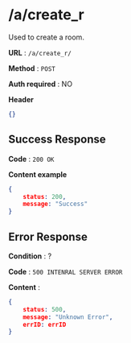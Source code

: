 # /a/create_r
Used to create a room.

**URL** : `/a/create_r/`

**Method** : `POST`

**Auth required** : NO

**Header**

```json
{}
```

## Success Response

**Code** : `200 OK`

**Content example**

```json
{
    status: 200,
    message: "Success"
}
```

## Error Response

**Condition** : ?

**Code** : `500 INTENRAL SERVER ERROR`

**Content** : 

```json
{
    status: 500,
    message: "Unknown Error",
    errID: errID
}
```